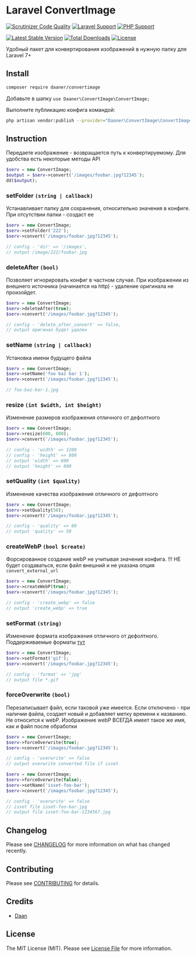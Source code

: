 # Laravel ConvertImage

[![Scrutinizer Code Quality](https://scrutinizer-ci.com/g/daaner/convertimage/badges/quality-score.png?b=main)](https://scrutinizer-ci.com/g/daaner/novaposhta/?branch=master)
[![Laravel Support](https://img.shields.io/badge/Laravel-7+-brightgreen.svg)]()
[![PHP Support](https://img.shields.io/badge/PHP-7.4+-brightgreen.svg)]()

[![Latest Stable Version](https://poser.pugx.org/daaner/convertimage/v)](//packagist.org/packages/daaner/convertimage)
[![Total Downloads](https://poser.pugx.org/daaner/convertimage/downloads)](//packagist.org/packages/daaner/convertimage)
[![License](https://poser.pugx.org/daaner/convertimage/license)](//packagist.org/packages/daaner/convertimage)


Удобный пакет для конвертирования изображений в нужную папку для Laravel 7+



## Install

```bash
composer require daaner/convertimage
```

Добавьте в шапку
`use Daaner\ConvertImage\ConvertImage;`

Выполните публикацию конфига командой:
``` bash
php artisan vendor:publish --provider="Daaner\ConvertImage\ConvertImageServiceProvider"
```



## Instruction

Передаете изображение - возвращается путь к конвертируемому.
Для удобства есть некоторые методы API

```php
$serv = new ConvertImage;
$output = $serv->convert('/images/foobar.jpg?12345');
dd($output);
```

### setFolder `(string | callback)`

Устанавливает папку для сохранения, относительно значения в конфиге.
При отсутствии папки - создаст ее

```php
$serv = new ConvertImage;
$serv->setFolder('222');
$serv->convert('/images/foobar.jpg?12345');

// config - 'dir' => '/images',
// output /image/222/foobar.jpg
```

### deleteAfter `(bool)`

Позволяет игнорировать конфиг в частном случае.
При изображении из внешнего источника (начинается на http) - удаление оригинала не произойдет.

```php
$serv = new ConvertImage;
$serv->deleteAfter(true);
$serv->convert('/images/foobar.jpg?12345');

// config - 'delete_after_convert' => false,
// output оригинал будет удален
```


### setName `(string | callback)`

Установка имени будущего файла

```php
$serv = new ConvertImage;
$serv->setName('foo baz bar 1');
$serv->convert('/images/foobar.jpg?12345');

// foo-baz-bar-1.jpg
```

### resize `(int $width, int $height)`

Изменение размеров изображения отличного от дефолтного

```php
$serv = new ConvertImage;
$serv->resize(600, 800);
$serv->convert('/images/foobar.jpg?12345');

// config - 'width' => 1200
// config - 'height' => 800
// output 'width' => 600
// output 'height' => 800
```

### setQuality `(int $quality)`

Изменение качества изображения отличного от дефолтного

```php
$serv = new ConvertImage;
$serv->setQuality(50);
$serv->convert('/images/foobar.jpg?12345');

// config - 'quality' => 80
// output 'quality' => 50
```


### createWebP `(bool $create)`

Форсированное создание webP не учитывая значения конфига.
!!! НЕ будет создаваться, если файл внешний и не указана опция `convert_external_url` 

```php
$serv = new ConvertImage;
$serv->createWebP(true);
$serv->convert('/images/foobar.jpg?12345');

// config - 'create_webp' => false
// output 'create_webp' => true
```


### setFormat `(string)`

Изменение формата изображения отличного от дефолтного.
Поддерживаемые форматы [тут](https://image.intervention.io/v2/introduction/formats)

```php
$serv = new ConvertImage;
$serv->setFormat('gif');
$serv->convert('/images/foobar.jpg?12345');

// config - 'format' => 'jpg'
// output file *.gif
```

### forceOverwrite `(bool)`

Перезаписывает файл, если таковой уже имеется.
Если отключено - при наличии файла, создает новый и добавляет метку времени к названию.
Не относится к webP. Изображение webP ВСЕГДА имеет такое же имя, как и файл после обработки

```php
$serv = new ConvertImage;
$serv->forceOverwrite(true);
$serv->convert('/images/foobar.jpg?12345');

// config - 'overwrite' => false
// output overwrite converted file if isset

$serv = new ConvertImage;
$serv->forceOverwrite(false);
$serv->setName('isset-foo-bar');
$serv->convert('/images/foobar.jpg?12345');

// config - 'overwrite' => false
// isset file isset-foo-bar.jpg
// output file isset-foo-bar-1234567.jpg
```





## Changelog
Please see [CHANGELOG](CHANGELOG.md) for more information on what has changed recently.


## Contributing
Please see [CONTRIBUTING](CONTRIBUTING.md) for details.


## Credits
- [Daan](https://github.com/daaner)

## License

The MIT License (MIT). Please see [License File](LICENSE.md) for more information.
